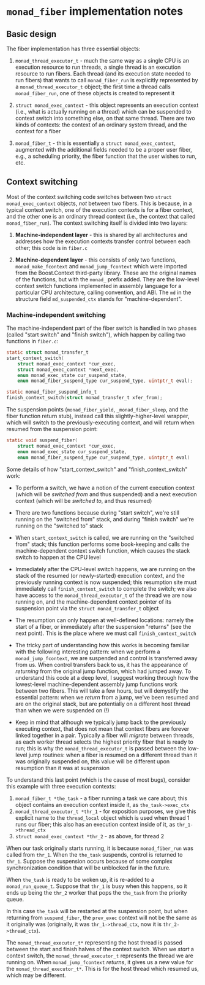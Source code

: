 # `monad_fiber` implementation notes

## Basic design

The fiber implementation has three essential objects:

1. `monad_thread_executor_t` - much the same way as a single CPU
   is an execution resource to run threads, a single thread is an
   execution resource to run fibers. Each thread (and its execution
   state needed to run fibers) that wants to call `monad_fiber_run`
   is explicitly represented by a `monad_thread_executor_t` object; the
   first time a thread calls `monad_fiber_run`, one of these objects is
   created to represent it

2. `struct monad_exec_context` - this object represents an execution context
   (i.e., what is actually running on a thread) which can be suspended to
   context switch into something else, on that same thread. There are
   two kinds of contexts: the context of an ordinary system thread, and the
   context for a fiber

3. `monad_fiber_t` - this is essentially a `struct monad_exec_context`,
   augmented with the additional fields needed to be a proper user fiber,
   e.g., a scheduling priority, the fiber function that the user wishes
   to run, etc.

## Context switching

Most of the context switching code switches between two
`struct monad_exec_context` objects, *not* between two fibers. This is
because, in a typical context switch, one of the execution contexts is
for a fiber context, and the other one is an ordinary thread context
(i.e., the context that called `monad_fiber_run`). The context switching
itself is divided into two layers:

1. **Machine-independent layer** - this is shared by
   all architectures and addresses how the execution contexts transfer
   control between each other; this code is in `fiber.c`

2. **Machine-dependent layer** - this consists of only two functions,
   `monad_make_fcontext` and `monad_jump_fcontext` which were imported
   from the Boost.Context third-party library. These are the original
   names of the functions, but with the `monad_` prefix added. They are
   the low-level context switch functions implemented in assembly
   language for a particular CPU architecture, calling convention, and ABI.
   The `md` in the structure field `md_suspended_ctx` stands for
   "machine-dependent".

### Machine-independent switching

The machine-independent part of the fiber switch is handled in two phases
(called "start switch" and "finish switch"), which happen by calling
two functions in `fiber.c`:

```.h
static struct monad_transfer_t
start_context_switch(
    struct monad_exec_context *cur_exec,
    struct monad_exec_context *next_exec,
    enum monad_exec_state cur_suspend_state,
    enum monad_fiber_suspend_type cur_suspend_type, uintptr_t eval);

static monad_fiber_suspend_info_t
finish_context_switch(struct monad_transfer_t xfer_from);
```

The suspension points (`monad_fiber_yield`, `_monad_fiber_sleep`, and the
fiber function return stub), instead call this slightly-higher-level wrapper,
which will switch to the previously-executing context, and will return when
resumed from the suspension point:

```.h
static void suspend_fiber(
    struct monad_exec_context *cur_exec,
    enum monad_exec_state cur_suspend_state,
    enum monad_fiber_suspend_type cur_suspend_type, uintptr_t eval)
```

Some details of how "start_context_switch" and "finish_context_switch" work:

- To perform a switch, we have a notion of the current execution context
  (which will be *switched from* and thus suspended) and a next execution
  context (which will be *switched to*, and thus resumed)

- There are two functions because during "start switch", we're still running
  on the "switched from" stack, and during "finish switch" we're running
  on the "switched to" stack

- When `start_context_switch` is called, we are running on the "switched
  from" stack; this function performs some book-keeping and calls the
  machine-dependent context switch function, which causes the stack
  switch to happen at the CPU level

- Immediately after the CPU-level switch happens, we are running on the
  stack of the resumed (or newly-started) execution context, and the
  previously running context is now suspended; this resumption site must
  immediately call `finish_context_switch` to complete the switch; we also
  have access to the `monad_thread_executor_t` of the thread we are now
  running on, and the machine-dependent context pointer of its suspension
  point via the `struct monad_transfer_t` object

- The resumption can only happen at well-defined locations: namely the start
  of a fiber, or immediately after the suspension "returns" (see the next
  point). This is the place where we must call `finish_context_switch`

- The tricky part of understanding how this works is becoming familiar with
  the following interesting pattern: when we perform a `monad_jump_fcontext`,
  we are suspended and control is transferred away from us. When control
  transfers back to us, it has the appearance of *returning* from the original
  jump function, which had jumped away. To understand this code at a deep
  level, I suggest working through how the lowest-level machine-dependent
  assembly jump functions work between two fibers. This will take a few hours,
  but will demystify the essential pattern: when we *return* from a jump,
  we've been resumed and are on the original stack, but are potentially on a
  different host thread than when we were suspended on (!)

- Keep in mind that although we typically jump back to the previously
  executing context, that does not mean that context fibers are forever
  linked together in a pair. Typically a fiber will *migrate* between
  threads, as each worker thread selects the highest priority fiber that
  is ready to run; this is why the `monad_thread_executor_t` is passed
  between the low-level jump routines: when a fiber is resumed on a
  different thread than it was originally suspended on, this value
  will be different upon resumption than it was at suspension

To understand this last point (which is the cause of most bugs), consider
this example with three execution contexts:

1. `monad_fiber_t *the_task` - a fiber running a task we care about; this
   object contains an execution context inside it, as `the_task->exec_ctx`
2. `monad_thread_executor_t *thr_1` - for exposition purposes, we give this
   explicit name to the `thread_local` object which is used when thread 1
   runs our fiber; this also has an execution context inside of it, as 
   `thr_1->thread_ctx`
3. `struct monad_exec_context *thr_2` - as above, for thread 2

When our task originally starts running, it is because `monad_fiber_run`
was called from `thr_1`. When the `the_task` suspends, control is returned
to `thr_1`. Suppose the suspension occurs because of some complex
synchronization condition that will be unblocked far in the future.

When `the_task` is ready to be woken up, it is re-added to a
`monad_run_queue_t`. Suppose that `thr_1` is busy when this happens, so it
ends up being the `thr_2` worker that pops the `the_task` from the priority
queue.

In this case `the_task` will be restarted at the suspension point,
but when returning from `suspend_fiber`, the `prev_exec` context will not
be the same as it originally was (originally, it was `thr_1->thread_ctx`,
now it is `thr_2->thread_ctx`).

The `monad_thread_executor_t*` representing the host thread is passed between
the start and finish halves of the context switch. When we *start* a context
switch, the `monad_thread_executor_t` represents the thread we are running on.
When `monad_jump_fcontext` *returns*, it gives us a new value for the
`monad_thread_executor_t*`. This is for the host thread which resumed us,
which may be different.